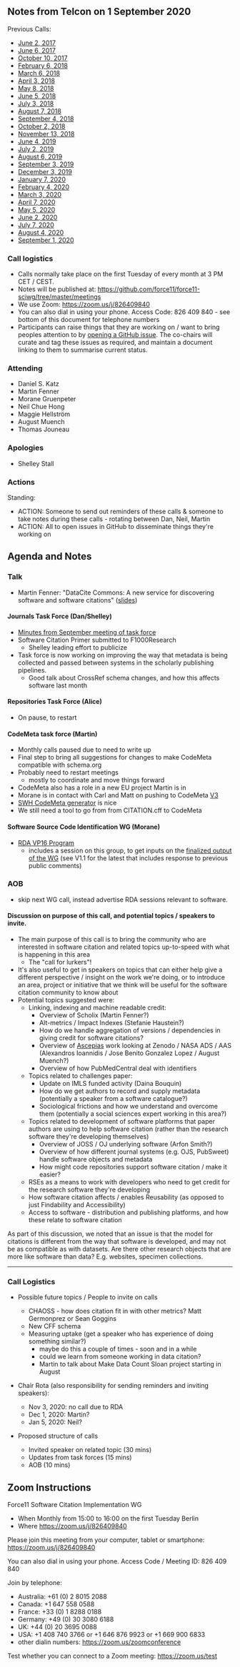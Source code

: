 ## Notes from Telcon on 1 September 2020

Previous Calls:
 - [June 2, 2017](https://github.com/force11/force11-sciwg/blob/master/meetings/20170602-Notes.md)
 - [June 6, 2017](https://github.com/force11/force11-sciwg/blob/master/meetings/20170606-Notes.md)
 - [October 10, 2017](https://github.com/force11/force11-sciwg/blob/master/meetings/20171010-Notes.md)
 - [February 6, 2018](https://github.com/force11/force11-sciwg/blob/master/meetings/20180206-Notes.md)
 - [March 6, 2018](https://github.com/force11/force11-sciwg/blob/master/meetings/20180306-Notes.md)
 - [April 3, 2018](https://github.com/force11/force11-sciwg/blob/master/meetings/20180403-Notes.md)
 - [May 8, 2018](https://github.com/force11/force11-sciwg/blob/master/meetings/20180508-Notes.md)
 - [June 5, 2018](https://github.com/force11/force11-sciwg/blob/master/meetings/20180605-Notes.md)
 - [July 3, 2018](https://github.com/force11/force11-sciwg/blob/master/meetings/20180703-Notes.md)
 - [August 7, 2018](https://github.com/force11/force11-sciwg/blob/master/meetings/20180807-Notes.md)
 - [September 4, 2018](https://github.com/force11/force11-sciwg/blob/master/meetings/20180904-Notes.md)
 - [October 2, 2018](https://github.com/force11/force11-sciwg/blob/master/meetings/20181002-Notes.md)
 - [November 13, 2018](https://github.com/force11/force11-sciwg/blob/master/meetings/20181113-Notes.md)
 - [June 4, 2019](https://github.com/force11/force11-sciwg/blob/master/meetings/20190604-Notes.md)
 - [July 2, 2019](https://github.com/force11/force11-sciwg/blob/master/meetings/20190702-Notes.md)
 - [August 6, 2019](https://github.com/force11/force11-sciwg/blob/master/meetings/20190806-Notes.md)
 - [September 3, 2019](https://github.com/force11/force11-sciwg/blob/master/meetings/20190903-Notes.md)
 - [December 3, 2019](https://github.com/force11/force11-sciwg/blob/master/meetings/20191203-Notes.md)
 - [January 7, 2020](https://github.com/force11/force11-sciwg/blob/master/meetings/20200107-Notes.md)
 - [February 4, 2020](https://github.com/force11/force11-sciwg/blob/master/meetings/20200204-Notes.md)
 - [March 3, 2020](https://github.com/force11/force11-sciwg/blob/master/meetings/20200303-Notes.md)
 - [April 7, 2020](https://github.com/force11/force11-sciwg/blob/master/meetings/20200407-Notes.md)
 - [May 5, 2020](https://github.com/force11/force11-sciwg/blob/master/meetings/20200505-Notes.md)
 - [June 2, 2020](https://github.com/force11/force11-sciwg/blob/master/meetings/20200602-Notes.md)
 - [July 7, 2020](https://github.com/force11/force11-sciwg/blob/master/meetings/20200707-Notes.md)
 - [August 4, 2020](https://github.com/force11/force11-sciwg/blob/master/meetings/20200804-Notes.md)
 - [September 1, 2020](https://github.com/force11/force11-sciwg/blob/master/meetings/20200901-Notes.md)


### Call logistics

 - Calls normally take place on the first Tuesday of every month at 3 PM CET / CEST.
 - Notes will be published at: https://github.com/force11/force11-sciwg/tree/master/meetings
 - We use Zoom: https://zoom.us/j/826409840
 - You can also dial in using your phone. Access Code: 826 409 840 - see bottom of this document for telephone numbers
 - Participants can raise things that they are working on / want to bring peoples attention to by [opening a GitHub issue](https://github.com/force11/force11-sciwg/issues). The co-chairs will curate and tag these issues as required, and maintain a document linking to them to summarise current status.

### Attending

- Daniel S. Katz
- Martin Fenner
- Morane Gruenpeter
- Neil Chue Hong
- Maggie Hellström
- August Muench
- Thomas Jouneau

### Apologies
- Shelley Stall
 
### Actions

Standing:
 * ACTION: Someone to send out reminders of these calls & someone to take notes during these calls - rotating between Dan, Neil, Martin
 * ACTION: All to open issues in GitHub to disseminate things they're working on

## Agenda and Notes
  
### Talk
   - Martin Fenner: "DataCite Commons: A new service for discovering software and software citations" ([slides](https://docs.google.com/presentation/d/1wrJuX5zOeUhX69N6KR2QyFINudEIXXJVF8gCFLfC20I/edit?usp=sharing))

#### Journals Task Force (Dan/Shelley)
   - [Minutes from September meeting of task force](https://docs.google.com/document/d/12i32BslsYfmPkTEID1U49TRr7BN4nKfuYnMY7Vj5F5k/edit)
   - Software Citation Primer submitted to F1000Research
      - Shelley leading effort to publicize
   - Task force is now working on improving the way that metadata is being collected and passed between systems in the scholarly publishing pipelines. 
      - Good talk about CrossRef schema changes, and how this affects software last month
   
#### Repositories Task Force (Alice)
   - On pause, to restart
   
#### CodeMeta task force (Martin)
   - Monthly calls paused due to need to write up
   - Final step to bring all suggestions for changes to make CodeMeta compatible with schema.org
   - Probably need to restart meetings
     - mostly to coordinate and move things forward
   - CodeMeta also has a role in a new EU project Martin is in
   - Morane is in contact with Carl and Matt on pushing to CodeMeta [V3](https://github.com/codemeta/codemeta/milestone/9)
   - [SWH CodeMeta generator](https://codemeta.github.io/codemeta-generator/) is nice
   - We still need a tool to go from from CITATION.cff to CodeMeta
   
#### Software Source Code Identification WG (Morane)
   - [RDA VP16 Program](https://www.rd-alliance.org/rdas-16th-plenary-meeting-programme)
     - includes a session on this group, to get inputs on the [finalized output of the WG](https://doi.org/10.15497/RDA00053) (see V1.1 for the latest that includes response to previous public comments)

### AOB
   - skip next WG call, instead advertise RDA sessions relevant to software.

#### Discussion on purpose of this call, and potential topics / speakers to invite.

   - The main purpose of this call is to bring the community who are interested in software citation and related topics up-to-speed with what is happening in this area
      - The "call for lurkers"!
   - It's also useful to get in speakers on topics that can either help give a different perspective / insight on the work we're doing, or to introduce an area, project or initiative that we think will be useful for the software citation community to know about
   - Potential topics suggested were:
      - Linking, indexing and machine readable credit:
         - Overview of Scholix (Martin Fenner?)
         - Alt-metrics / Impact Indexes (Stefanie Haustein?)
         - How do we handle aggregation of versions / dependencies in giving credit for software citations?
         - Overview of [Ascepias](https://asclepias-broker.readthedocs.io/en/latest/index.html) work looking at Zenodo / NASA ADS / AAS (Alexandros Ioannidis /   Jose Benito Gonzalez Lopez / August Muench?)
         - Overview of how PubMedCentral deal with identifiers
      - Topics related to challenges paper:
         - Update on IMLS funded activity (Daina Bouquin)
         - How do we get authors to record and supply metadata (potentially a speaker from a software catalogue?)
         - Sociological frictions and how we understand and overcome them (potentially a social sciences expert working in this area?)
      - Topics related to development of software platforms that paper authors are using to help software citation (rather than the research software they're developing themselves)
         - Overview of JOSS / OJ underlying software (Arfon Smith?)
         - Overview of how different journal systems (e.g. OJS, PubSweet) handle software objects and metadata
         - How might code repositories support software citation / make it easier?
      - RSEs as a means to work with developers who need to get credit for the research software they're developing
      - How software citation affects / enables Reusability (as opposed to just Findability and Accessibility)
      - Access to software - distribution and publishing platforms, and how these relate to software citation
      
As part of this discussion, we noted that an issue is that the model for citations is different from the way that software is developed, and may not be as compatible as with datasets. Are there other research objects that are more like software than data? E.g. websites, specimen collections.

___
 
### Call Logistics

- Possible future topics / People to invite on calls
   - CHAOSS - how does citation fit in with other metrics? Matt Germonprez or Sean Goggins
   - New CFF schema
   - Measuring uptake (get a speaker who has experience of doing something similar?)
     - maybe do this a couple of times - soon and in a while
     - could we learn from someone working in data citation?
     - Martin to talk about Make Data Count Sloan project starting in August

- Chair Rota (also responsibility for sending reminders and inviting speakers):
   - Nov 3, 2020: no call due to RDA
   - Dec 1, 2020: Martin?
   - Jan 5, 2020: Neil?
   
- Proposed structure of calls
   - Invited speaker on related topic (30 mins)
   - Updates from task forces (15 mins)
   - AOB (10 mins)

## Zoom Instructions

Force11 Software Citation Implementation WG
 - When    Monthly from 15:00 to 16:00 on the first Tuesday Berlin
 - Where   https://zoom.us/j/826409840

Please join this meeting from your computer, tablet or smartphone: https://zoom.us/j/826409840

You can also dial in using your phone. Access Code / Meeting ID: 826 409 840

Join by telephone: 
 - Australia: +61 (0) 2 8015 2088
 - Canada: +1 647 558 0588
 - France: +33 (0) 1 8288 0188
 - Germany: +49 (0) 30 3080 6188
 - UK: +44 (0) 20 3695 0088
 - USA: +1 408 740 3766 or +1 646 876 9923 or +1 669 900 6833
 - other dialin numbers: https://zoom.us/zoomconference
 
 Test whether you can connect to a Zoom meeting: https://zoom.us/test
